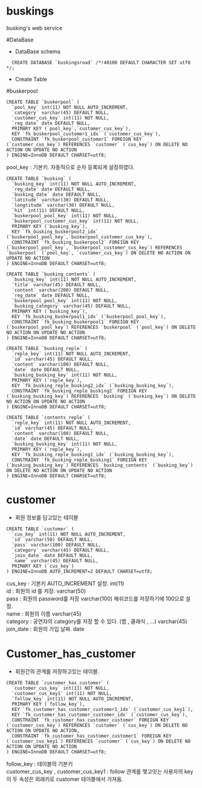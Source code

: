 # buskings
busking's web service  

#DataBase  

- DataBase schema

~~~
  CREATE DATABASE `buskingsroad` /*!40100 DEFAULT CHARACTER SET utf8 */;
~~~~
 
 - Create Table
 
#buskerpool

~~~~
CREATE TABLE `buskerpool` (
  `pool_key` int(11) NOT NULL AUTO_INCREMENT,  
  `category` varchar(45) DEFAULT NULL,  
  `customer_cus_key` int(11) NOT NULL,  
  `reg_date` date DEFAULT NULL,  
  PRIMARY KEY (`pool_key`,`customer_cus_key`),  
  KEY `fk_buskerpool_customer1_idx` (`customer_cus_key`),  
  CONSTRAINT `fk_buskerpool_customer1` FOREIGN KEY (`customer_cus_key`) REFERENCES `customer` (`cus_key`) ON DELETE NO ACTION ON UPDATE NO ACTION  
) ENGINE=InnoDB DEFAULT CHARSET=utf8;
~~~~
  pool_key  : 기본키.  자동적으로 순차 등록되게 설정하였다.

~~~~
CREATE TABLE `busking` (
  `busking_key` int(11) NOT NULL AUTO_INCREMENT,
  `reg_date` date DEFAULT NULL,
  `busking_date` date DEFAULT NULL,
  `latitude` varchar(30) DEFAULT NULL,
  `longtitude` varchar(30) DEFAULT NULL,
  `hit` int(11) DEFAULT NULL,
  `buskerpool_pool_key` int(11) NOT NULL,
  `buskerpool_customer_cus_key` int(11) NOT NULL,
  PRIMARY KEY (`busking_key`),
  KEY `fk_busking_buskerpool2_idx` (`buskerpool_pool_key`,`buskerpool_customer_cus_key`),
  CONSTRAINT `fk_busking_buskerpool2` FOREIGN KEY (`buskerpool_pool_key`, `buskerpool_customer_cus_key`) REFERENCES `buskerpool` (`pool_key`, `customer_cus_key`) ON DELETE NO ACTION ON UPDATE NO ACTION
) ENGINE=InnoDB DEFAULT CHARSET=utf8;
~~~~

~~~~
CREATE TABLE `busking_contents` (
  `busking_key` int(11) NOT NULL AUTO_INCREMENT,
  `title` varchar(45) DEFAULT NULL,
  `content` varchar(200) DEFAULT NULL,
  `reg_date` date DEFAULT NULL,
  `buskerpool_pool_key` int(11) NOT NULL,
  `busking_category` varchar(45) DEFAULT NULL,
  PRIMARY KEY (`busking_key`),
  KEY `fk_busking_buskerpool1_idx` (`buskerpool_pool_key`),
  CONSTRAINT `fk_busking_buskerpool1` FOREIGN KEY (`buskerpool_pool_key`) REFERENCES `buskerpool` (`pool_key`) ON DELETE NO ACTION ON UPDATE NO ACTION
) ENGINE=InnoDB DEFAULT CHARSET=utf8;
~~~~

~~~~
CREATE TABLE `busking_reple` (
  `reple_key` int(11) NOT NULL AUTO_INCREMENT,
  `id` varchar(45) DEFAULT NULL,
  `content` varchar(100) DEFAULT NULL,
  `date` date DEFAULT NULL,
  `busking_busking_key` int(11) NOT NULL,
  PRIMARY KEY (`reple_key`),
  KEY `fk_busking_reple_busking2_idx` (`busking_busking_key`),
  CONSTRAINT `fk_busking_reple_busking2` FOREIGN KEY (`busking_busking_key`) REFERENCES `busking` (`busking_key`) ON DELETE NO ACTION ON UPDATE NO ACTION
) ENGINE=InnoDB DEFAULT CHARSET=utf8;
~~~~

~~~~
CREATE TABLE `contents_reple` (
  `reple_key` int(11) NOT NULL AUTO_INCREMENT,
  `id` varchar(45) DEFAULT NULL,
  `content` varchar(100) DEFAULT NULL,
  `date` date DEFAULT NULL,
  `busking_busking_key` int(11) NOT NULL,
  PRIMARY KEY (`reple_key`),
  KEY `fk_busking_reple_busking1_idx` (`busking_busking_key`),
  CONSTRAINT `fk_busking_reple_busking1` FOREIGN KEY (`busking_busking_key`) REFERENCES `busking_contents` (`busking_key`) ON DELETE NO ACTION ON UPDATE NO ACTION
) ENGINE=InnoDB DEFAULT CHARSET=utf8;
~~~~

# customer  
 
  - 회원 정보를 담고있는 테이블

~~~~
CREATE TABLE `customer` (
  `cus_key` int(11) NOT NULL AUTO_INCREMENT,
  `id` varchar(50) DEFAULT NULL,
  `pass` varchar(100) DEFAULT NULL,
  `category` varchar(45) DEFAULT NULL,
  `join_date` date DEFAULT NULL,
  `name` varchar(45) DEFAULT NULL,
  PRIMARY KEY (`cus_key`)
) ENGINE=InnoDB AUTO_INCREMENT=2 DEFAULT CHARSET=utf8;
~~~~

cus_key : 기본키  AUTO_INCREMENT 설정. int(11)  
	id : 회원의 id 를 저장. varchar(50)  
	pass : 회원의 password를 저장 varchar(100) 해쉬코드를 저장하기에 100으로 설정.   
	name : 회원의 이름 varchar(45)  
	category : 공연자의 category를 저장 할 수 있다. (랩 , 클래식 , ...) varchar(45)  
	join_date : 회원의 가입 날짜. date  

# Customer_has_customer  

- 회원간의 관계를 저장하고있는 테이블.

~~~~
CREATE TABLE `customer_has_customer` (
  `customer_cus_key` int(11) NOT NULL,
  `customer_cus_key1` int(11) NOT NULL,
  `follow_key` int(11) NOT NULL AUTO_INCREMENT,
  PRIMARY KEY (`follow_key`),
  KEY `fk_customer_has_customer_customer1_idx` (`customer_cus_key1`),
  KEY `fk_customer_has_customer_customer_idx` (`customer_cus_key`),
  CONSTRAINT `fk_customer_has_customer_customer` FOREIGN KEY (`customer_cus_key`) REFERENCES `customer` (`cus_key`) ON DELETE NO ACTION ON UPDATE NO ACTION,
  CONSTRAINT `fk_customer_has_customer_customer1` FOREIGN KEY (`customer_cus_key1`) REFERENCES `customer` (`cus_key`) ON DELETE NO ACTION ON UPDATE NO ACTION
) ENGINE=InnoDB DEFAULT CHARSET=utf8;
~~~~

follow_key : 테이블의 기본키   
customer_cus_key , customer_cus_key1 : follow 관계를 맺고잇는 사용자의 key    
이 두 속성은 외래키로 customer 테이블에서 가져옴.    

